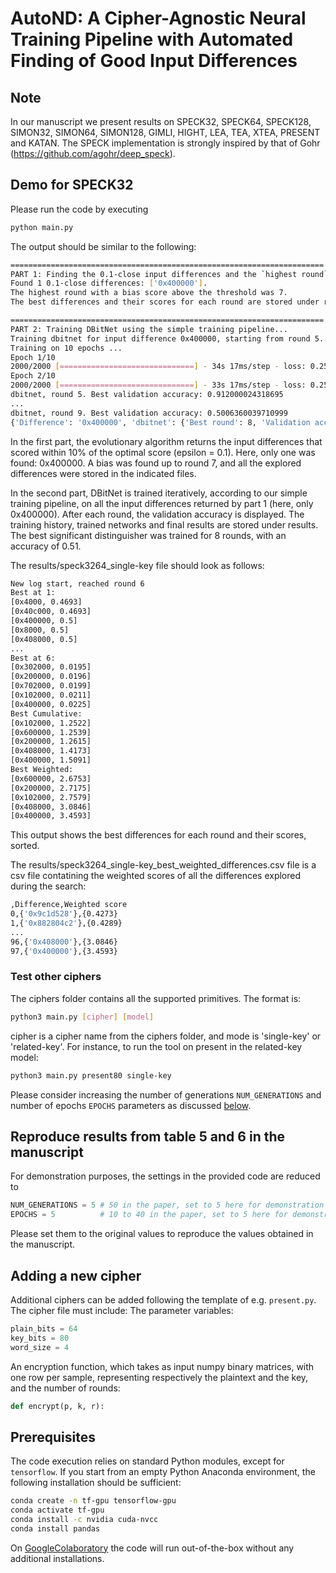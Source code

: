 # AutoND: A Cipher-Agnostic Neural Training Pipeline  with Automated Finding of Good Input Differences

## Note 
In our manuscript we present results on SPECK32, SPECK64, SPECK128, SIMON32, SIMON64, SIMON128, GIMLI, HIGHT, LEA, TEA, XTEA, PRESENT and KATAN.
The SPECK implementation is strongly inspired by that of Gohr (https://github.com/agohr/deep_speck).

## Demo for SPECK32
Please run the code by executing 
```bash
python main.py
```
The output should be similar to the following: 

```bash
======================================================================
PART 1: Finding the 0.1-close input differences and the `highest round` using the evolutionary optimizer for  speck3264_single-key ...
Found 1 0.1-close differences: ['0x400000'].
The highest round with a bias score above the threshold was 7.
The best differences and their scores for each round are stored under results/speck3264_single-key, and the full list of differences along with their weighted scores are stored under results/speck3264_single-key_best_weighted_differences.csv.

======================================================================
PART 2: Training DBitNet using the simple training pipeline...
Training dbitnet for input difference 0x400000, starting from round 5...
Training on 10 epochs ...
Epoch 1/10
2000/2000 [==============================] - 34s 17ms/step - loss: 0.2510 - acc: 0.5082 - val_loss: 0.2506 - val_acc: 0.5115
Epoch 2/10
2000/2000 [==============================] - 33s 17ms/step - loss: 0.2504 - acc: 0.5128 - val_loss: 0.2503 - val_acc: 0.5113...
dbitnet, round 5. Best validation accuracy: 0.912000024318695
...
dbitnet, round 9. Best validation accuracy: 0.5006360039710999
{'Difference': '0x400000', 'dbitnet': {'Best round': 8, 'Validation accuracy': 0.5120000243186951}}
```
In the first part, the evolutionary algorithm returns the input differences that scored within 10% of the optimal score (epsilon = 0.1). 
Here, only one was found: 0x400000. A bias was found up to round 7, and all the explored differences were stored in the indicated files.

In the second part, DBitNet is trained iteratively, according to our simple training pipeline, on all the input differences returned by part 1 (here, only 0x400000). After each round, the validation
accuracy is displayed. The training history, trained networks and final results are stored under results. The best significant distinguisher was trained for 8 rounds, with an accuracy of 0.51.

The results/speck3264_single-key file should look as follows:
```bash
New log start, reached round 6
Best at 1:
[0x4000, 0.4693]
[0x40c000, 0.4693]
[0x400000, 0.5]
[0x8000, 0.5]
[0x408000, 0.5]
...
Best at 6:
[0x302000, 0.0195]
[0x200000, 0.0196]
[0x702000, 0.0199]
[0x102000, 0.0211]
[0x400000, 0.0225]
Best Cumulative:
[0x102000, 1.2522]
[0x600000, 1.2539]
[0x200000, 1.2615]
[0x408000, 1.4173]
[0x400000, 1.5091]
Best Weighted:
[0x600000, 2.6753]
[0x200000, 2.7175]
[0x102000, 2.7579]
[0x408000, 3.0846]
[0x400000, 3.4593]
```
This output shows the best differences for each round and their scores, sorted. 

The results/speck3264_single-key_best_weighted_differences.csv file is a csv file contatining the weighted scores of all the differences explored during the search:
```bash
,Difference,Weighted score
0,{'0x9c1d528'},{0.4273}
1,{'0x882804c2'},{0.4289}
...
96,{'0x408000'},{3.0846}
97,{'0x400000'},{3.4593}
```

### Test other ciphers
The ciphers folder contains all the supported primitives. The format is: 
```bash
python3 main.py [cipher] [model] 
```
cipher is a cipher name from the ciphers folder, and mode is 'single-key' or 'related-key'.
For instance, to run the tool on present in the related-key model:
```bash
python3 main.py present80 single-key
```
Please consider increasing the number of generations `NUM_GENERATIONS` and number of epochs `EPOCHS` parameters as discussed [below](#reproduce-results-from-table-5-and-6-in-the-manuscript).

## Reproduce results from table 5 and 6 in the manuscript
For demonstration purposes, the settings in the provided code are reduced to 
```python
NUM_GENERATIONS = 5 # 50 in the paper, set to 5 here for demonstration in optimizer.py
EPOCHS = 5          # 10 to 40 in the paper, set to 5 here for demonstration in train_nets.py
```
Please set them to the original values to reproduce the values obtained in the manuscript. 

## Adding a new cipher
Additional ciphers can be added following the template of e.g. `present.py`. The cipher file must include:
The parameter variables:
```python
plain_bits = 64
key_bits = 80
word_size = 4
```
An encryption function, which takes as input numpy binary matrices, with one row per sample, representing respectively the plaintext and the key, and the number of rounds:
```python
def encrypt(p, k, r):
```


## Prerequisites
The code execution relies on standard Python modules, except for `tensorflow`.
If you start from an empty Python Anaconda environment, the following installation should be sufficient: 
```bash
conda create -n tf-gpu tensorflow-gpu
conda activate tf-gpu
conda install -c nvidia cuda-nvcc
conda install pandas
```
On [GoogleColaboratory](https://colab.research.google.com/) the code will run out-of-the-box without any additional installations.
